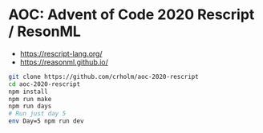 # AOC: Advent of Code 2020 Rescript / ResonML

* https://rescript-lang.org/
* https://reasonml.github.io/

```bash
git clone https://github.com/crholm/aoc-2020-rescript
cd aoc-2020-rescript
npm install 
npm run make
npm run days
# Run just day 5
env Day=5 npm run dev
```